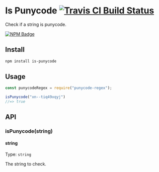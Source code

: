 # Is Punycode [![Travis CI Build Status](https://img.shields.io/travis/com/Richienb/is-punycode/master.svg?style=for-the-badge)](https://travis-ci.com/Richienb/is-punycode)

Check if a string is punycode.

[![NPM Badge](https://nodei.co/npm/is-punycode.png)](https://npmjs.com/package/is-punycode)

## Install

```sh
npm install is-punycode
```

## Usage

```js
const punycodeRegex = require("punycode-regex");

isPunycode("xn--tiq49xqyj")
//=> true
```

## API

### isPunycode(string)

#### string

Type: `string`

The string to check.
